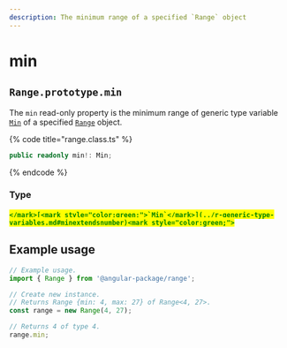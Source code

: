```yaml
---
description: The minimum range of a specified `Range` object
---
```


# min

## `Range.prototype.min`

The `min` read-only property is the minimum range of generic type variable [`Min`](../r-generic-type-variables.md#minextendsnumber) of a specified [`Range`](broken-reference) object.

{% code title="range.class.ts" %}
```typescript
public readonly min!: Min;
```
{% endcode %}

### Type

#### <mark style="color:green;">``</mark>[<mark style="color:green;">`Min`</mark>](../r-generic-type-variables.md#minextendsnumber)<mark style="color:green;">``</mark>

## Example usage

```typescript
// Example usage.
import { Range } from '@angular-package/range';

// Create new instance.
// Returns Range {min: 4, max: 27} of Range<4, 27>.
const range = new Range(4, 27);

// Returns 4 of type 4.
range.min;
```
